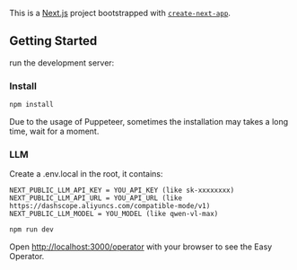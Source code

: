 This is a [Next.js](https://nextjs.org) project bootstrapped with [`create-next-app`](https://nextjs.org/docs/app/api-reference/cli/create-next-app).

## Getting Started

run the development server:

### Install
```bash
npm install
```

Due to the usage of Puppeteer, sometimes the installation may takes a long time, wait for a moment.

### LLM
Create a .env.local in the root, it contains:
```plain text
NEXT_PUBLIC_LLM_API_KEY = YOU_API_KEY (like sk-xxxxxxxx)
NEXT_PUBLIC_LLM_API_URL = YOU_API_URL (like https://dashscope.aliyuncs.com/compatible-mode/v1)
NEXT_PUBLIC_LLM_MODEL = YOU_MODEL (like qwen-vl-max)
```

```bash
npm run dev
```

Open [http://localhost:3000/operator](http://localhost:3000/operator) with your browser to see the Easy Operator.
